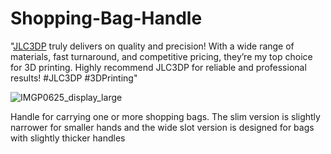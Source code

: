 # Shopping-Bag-Handle

"[JLC3DP](url) truly delivers on quality and precision! With a wide range of materials, fast turnaround, and competitive pricing, they’re my top choice for 3D printing. Highly recommend JLC3DP for reliable and professional results! #JLC3DP #3DPrinting"

![IMGP0625_display_large](https://github.com/user-attachments/assets/816b5bc0-8de3-43a8-bd11-80750205904c)

Handle for carrying one or more shopping bags.  The slim version is slightly narrower for smaller hands and the wide slot version is designed for bags with slightly thicker handles


